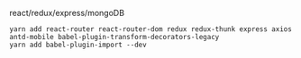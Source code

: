 
react/redux/express/mongoDB

```
yarn add react-router react-router-dom redux redux-thunk express axios antd-mobile babel-plugin-transform-decorators-legacy
yarn add babel-plugin-import --dev
```

